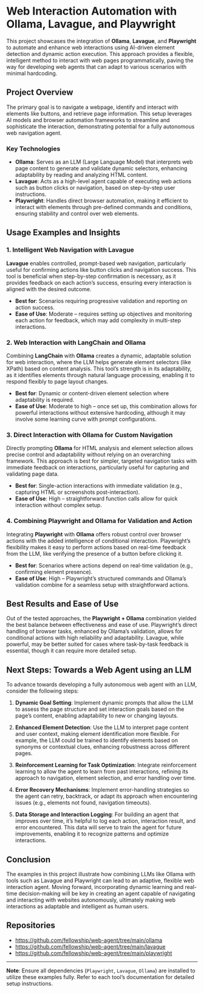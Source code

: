 # Web Interaction Automation with Ollama, Lavague, and Playwright

This project showcases the integration of **Ollama**, **Lavague**, and **Playwright** to automate and enhance web interactions using AI-driven element detection and dynamic action execution. This approach provides a flexible, intelligent method to interact with web pages programmatically, paving the way for developing web agents that can adapt to various scenarios with minimal hardcoding.

## Project Overview

The primary goal is to navigate a webpage, identify and interact with elements like buttons, and retrieve page information. This setup leverages AI models and browser automation frameworks to streamline and sophisticate the interaction, demonstrating potential for a fully autonomous web navigation agent.

### Key Technologies

- **Ollama**: Serves as an LLM (Large Language Model) that interprets web page content to generate and validate dynamic selectors, enhancing adaptability by reading and analyzing HTML content.
- **Lavague**: Acts as a high-level agent capable of executing web actions such as button clicks or navigation, based on step-by-step user instructions.
- **Playwright**: Handles direct browser automation, making it efficient to interact with elements through pre-defined commands and conditions, ensuring stability and control over web elements.

## Usage Examples and Insights

### 1. Intelligent Web Navigation with Lavague

**Lavague** enables controlled, prompt-based web navigation, particularly useful for confirming actions like button clicks and navigation success. This tool is beneficial when step-by-step confirmation is necessary, as it provides feedback on each action’s success, ensuring every interaction is aligned with the desired outcome.

- **Best for**: Scenarios requiring progressive validation and reporting on action success.
- **Ease of Use**: Moderate – requires setting up objectives and monitoring each action for feedback, which may add complexity in multi-step interactions.

### 2. Web Interaction with LangChain and Ollama

Combining **LangChain** with **Ollama** creates a dynamic, adaptable solution for web interaction, where the LLM helps generate element selectors (like XPath) based on content analysis. This tool’s strength is in its adaptability, as it identifies elements through natural language processing, enabling it to respond flexibly to page layout changes.

- **Best for**: Dynamic or content-driven element selection where adaptability is required.
- **Ease of Use**: Moderate to high – once set up, this combination allows for powerful interactions without extensive hardcoding, although it may involve some learning curve with prompt configurations.

### 3. Direct Interaction with Ollama for Custom Navigation

Directly prompting **Ollama** for HTML analysis and element selection allows precise control and adaptability without relying on an overarching framework. This approach is best for simpler, targeted navigation tasks with immediate feedback on interactions, particularly useful for capturing and validating page data.

- **Best for**: Single-action interactions with immediate validation (e.g., capturing HTML or screenshots post-interaction).
- **Ease of Use**: High – straightforward function calls allow for quick interaction without complex setup.

### 4. Combining Playwright and Ollama for Validation and Action

Integrating **Playwright** with **Ollama** offers robust control over browser actions with the added intelligence of conditional interaction. Playwright’s flexibility makes it easy to perform actions based on real-time feedback from the LLM, like verifying the presence of a button before clicking it.

- **Best for**: Scenarios where actions depend on real-time validation (e.g., confirming element presence).
- **Ease of Use**: High – Playwright’s structured commands and Ollama’s validation combine for a seamless setup with straightforward actions.

## Best Results and Ease of Use

Out of the tested approaches, the **Playwright + Ollama** combination yielded the best balance between effectiveness and ease of use. Playwright’s direct handling of browser tasks, enhanced by Ollama’s validation, allows for conditional actions with high reliability and adaptability. Lavague, while powerful, may be better suited for cases where task-by-task feedback is essential, though it can require more detailed setup.

## Next Steps: Towards a Web Agent using an LLM

To advance towards developing a fully autonomous web agent with an LLM, consider the following steps:

1. **Dynamic Goal Setting**: Implement dynamic prompts that allow the LLM to assess the page structure and set interaction goals based on the page’s content, enabling adaptability to new or changing layouts.

2. **Enhanced Element Detection**: Use the LLM to interpret page content and user context, making element identification more flexible. For example, the LLM could be trained to identify elements based on synonyms or contextual clues, enhancing robustness across different pages.

3. **Reinforcement Learning for Task Optimization**: Integrate reinforcement learning to allow the agent to learn from past interactions, refining its approach to navigation, element selection, and error handling over time.

4. **Error Recovery Mechanisms**: Implement error-handling strategies so the agent can retry, backtrack, or adapt its approach when encountering issues (e.g., elements not found, navigation timeouts).

5. **Data Storage and Interaction Logging**: For building an agent that improves over time, it’s helpful to log each action, interaction result, and error encountered. This data will serve to train the agent for future improvements, enabling it to recognize patterns and optimize interactions.

## Conclusion

The examples in this project illustrate how combining LLMs like Ollama with tools such as Lavague and Playwright can lead to an adaptive, flexible web interaction agent. Moving forward, incorporating dynamic learning and real-time decision-making will be key in creating an agent capable of navigating and interacting with websites autonomously, ultimately making web interactions as adaptable and intelligent as human users.

## Repositories

- https://github.com/fellowship/web-agent/tree/main/ollama
- https://github.com/fellowship/web-agent/tree/main/lavague
- https://github.com/fellowship/web-agent/tree/main/playwright

---

**Note**: Ensure all dependencies (`Playwright`, `Lavague`, `Ollama`) are installed to utilize these examples fully. Refer to each tool’s documentation for detailed setup instructions.
